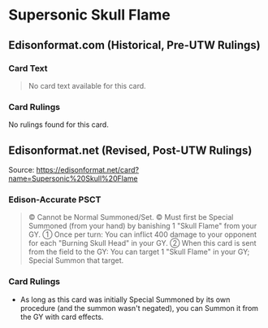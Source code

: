 # Supersonic Skull Flame

## Edisonformat.com (Historical, Pre-UTW Rulings)

### Card Text

> No card text available for this card.

### Card Rulings

No rulings found for this card.

## Edisonformat.net (Revised, Post-UTW Rulings)

Source: https://edisonformat.net/card?name=Supersonic%20Skull%20Flame

### Edison-Accurate PSCT

> © Cannot be Normal Summoned/Set.
> © Must first be Special Summoned (from your hand) by banishing 1 "Skull Flame" from your GY.
> ① Once per turn: You can inflict 400 damage to your opponent for each "Burning Skull Head" in your GY.
> ② When this card is sent from the field to the GY: You can target 1 "Skull Flame" in your GY; Special Summon that target.

### Card Rulings

*   As long as this card was initially Special Summoned by its own procedure (and the summon wasn't negated),
you can Summon it from the GY with card effects.
            